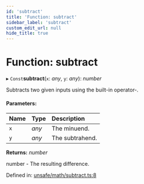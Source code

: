 ```yaml
---
id: 'subtract'
title: 'Function: subtract'
sidebar_label: 'subtract'
custom_edit_url: null
hide_title: true
---
```


# Function: subtract

▸ `Const`**subtract**(`x`: _any_, `y`: _any_): _number_

Subtracts two given inputs using the built-in operator-.

#### Parameters:

| Name | Type  | Description     |
| :--- | :---- | :-------------- |
| `x`  | _any_ | The minuend.    |
| `y`  | _any_ | The subtrahend. |

**Returns:** _number_

number - The resulting difference.

Defined in: [unsafe/math/subtract.ts:8](https://github.com/kaihodev/hikidashi/blob/031836f/src/unsafe/math/subtract.ts#L8)
